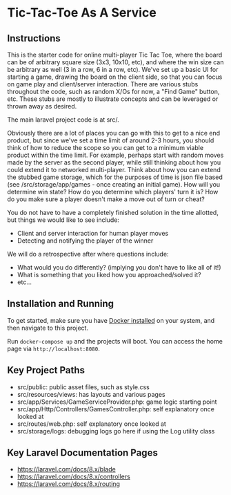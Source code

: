 # Tic-Tac-Toe As A Service


## Instructions

This is the starter code for online multi-player Tic Tac Toe, where the board can be of arbitrary square size
(3x3, 10x10, etc), and where the win size can be arbitrary as well (3 in a row, 6 in a row, etc). We've set up a
 basic UI for starting a game, drawing the board on the client side, so that you can focus on game play and client/server
interaction. There are various stubs throughout the code, such as random X/Os for now, a "Find Game" button, etc. These stubs are mostly to illustrate concepts and can be leveraged or thrown away as desired.

The main laravel project code is at src/.

Obviously there are a lot of places you can go with this to get to a nice end product, but since we've set a time
limit of around 2-3 hours, you should think of how to reduce the scope so you can get to a minimum viable product
within the time limit. For example, perhaps start with random moves made by the server as the second player, while still
thinking about how you could extend it to networked multi-player. Think about how you can extend the stubbed game storage, which for the purposes of time is json file based (see /src/storage/app/games - once creating an initial game). How will you determine win state? How do you determine which players' turn it is? How do you make sure a player doesn't make a move out of turn or cheat?

You do not have to have a completely finished solution in the time allotted, but things we would like to see include:
- Client and server interaction for human player moves
- Detecting and notifying the player of the winner

We will do a retrospective after where questions include:
- What would you do differently? (implying you don't have to like all of it!)
- What is something that you liked how you approached/solved it?
- etc...

## Installation and Running
To get started, make sure you have [Docker installed](https://docs.docker.com/docker-for-mac/install/) on your system, and then navigate to this project.

Run `docker-compose up` and the projects will boot. You can access the home page via `http://localhost:8080`.

## Key Project Paths
- src/public: public asset files, such as style.css
- src/resources/views: has layouts and various pages
- src/app/Services/GameServiceProvider.php: game logic starting point
- src/app/Http/Controllers/GamesController.php: self explanatory once looked at
- src/routes/web.php: self explanatory once looked at
- src/storage/logs: debugging logs go here if using the Log utility class

## Key Laravel Documentation Pages
- https://laravel.com/docs/8.x/blade
- https://laravel.com/docs/8.x/controllers
- https://laravel.com/docs/8.x/routing